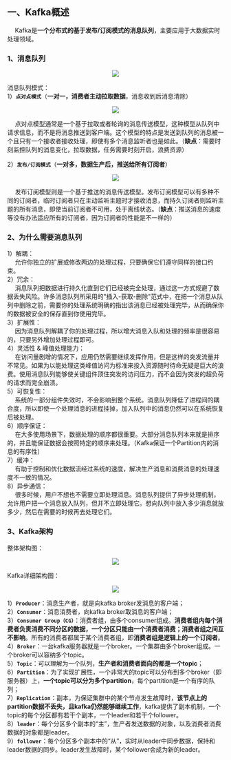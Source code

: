 一、Kafka概述
---
&emsp; Kafka是**一个分布式的基于发布/订阅模式的消息队列**，主要应用于大数据实时处理领域。  

### 1、消息队列
<p align="center">
<img src="https://github.com/Dr11ft/BigDataGuide/blob/master/Pics/Kafka%E6%96%87%E6%A1%A3Pics/%E6%B6%88%E6%81%AF%E9%98%9F%E5%88%97%20.png"/>  
<p align="center">
</p>
</p>  

消息队列模式：  
1）**`点对点模式`**（**一对一，消费者主动拉取数据**，消息收到后消息清除）  
<p align="center">
<img src="https://github.com/Dr11ft/BigDataGuide/blob/master/Pics/Kafka%E6%96%87%E6%A1%A3Pics/%E7%82%B9%E5%AF%B9%E7%82%B9%E6%A8%A1%E5%BC%8F.png"/>  
<p align="center">
</p>
</p>  

&emsp; 点对点模型通常是一个基于拉取或者轮询的消息传送模型，这种模型从队列中请求信息，而不是将消息推送到客户端。这个模型的特点是发送到队列的消息被一个且只有一个接收者接收处理，即使有多个消息监听者也是如此。（**缺点**：需要时刻监控队列的消息变化，拉取数据，任务需要时刻开启，浪费资源）

2）**`发布/订阅模式`**（**一对多，数据生产后，推送给所有订阅者**）  
<p align="center">
<img src="https://github.com/Dr11ft/BigDataGuide/blob/master/Pics/Kafka%E6%96%87%E6%A1%A3Pics/%E5%8F%91%E5%B8%83%E8%AE%A2%E9%98%85%E6%A8%A1%E5%BC%8F.png"/>  
<p align="center">
</p>
</p>  

&emsp; 发布订阅模型则是一个基于推送的消息传送模型。发布订阅模型可以有多种不同的订阅者，临时订阅者只在主动监听主题时才接收消息，而持久订阅者则监听主题的所有消息，即使当前订阅者不可用，处于离线状态。（**缺点**：推送消息的速度等没有办法适应所有的订阅者，因为订阅者的性能是不一样的）  

### 2、为什么需要消息队列
1）解耦：  
&emsp; 允许你独立的扩展或修改两边的处理过程，只要确保它们遵守同样的接口约束。  
2）冗余：  
&emsp; 消息队列把数据进行持久化直到它们已经被完全处理，通过这一方式规避了数据丢失风险。许多消息队列所采用的"插入-获取-删除"范式中，在把一个消息从队列中删除之前，需要你的处理系统明确的指出该消息已经被处理完毕，从而确保你的数据被安全的保存直到你使用完毕。  
3）扩展性：  
&emsp; 因为消息队列解耦了你的处理过程，所以增大消息入队和处理的频率是很容易的，只要另外增加处理过程即可。  
4）灵活性 & 峰值处理能力：  
&emsp; 在访问量剧增的情况下，应用仍然需要继续发挥作用，但是这样的突发流量并不常见。如果为以能处理这类峰值访问为标准来投入资源随时待命无疑是巨大的浪费。使用消息队列能够使关键组件顶住突发的访问压力，而不会因为突发的超负荷的请求而完全崩溃。  
5）可恢复性：  
&emsp; 系统的一部分组件失效时，不会影响到整个系统。消息队列降低了进程间的耦合度，所以即使一个处理消息的进程挂掉，加入队列中的消息仍然可以在系统恢复后被处理。  
6）顺序保证：  
&emsp; 在大多使用场景下，数据处理的顺序都很重要。大部分消息队列本来就是排序的，并且能保证数据会按照特定的顺序来处理。（Kafka保证一个Partition内的消息的有序性）  
7）缓冲：  
&emsp; 有助于控制和优化数据流经过系统的速度，解决生产消息和消费消息的处理速度不一致的情况。  
8）异步通信：  
&emsp; 很多时候，用户不想也不需要立即处理消息。消息队列提供了异步处理机制，允许用户把一个消息放入队列，但并不立即处理它。想向队列中放入多少消息就放多少，然后在需要的时候再去处理它们。  

### 3、Kafka架构
整体架构图：  
<p align="center">
<img src="https://github.com/Dr11ft/BigDataGuide/blob/master/Pics/Kafka%E9%9D%A2%E8%AF%95%E9%A2%98Pics/Kafka%E7%AE%80%E5%8D%95%E6%9E%B6%E6%9E%84.jpg"/>  
<p align="center">
</p>
</p>  

Kafka详细架构图：  
<p align="center">
<img src="https://github.com/Dr11ft/BigDataGuide/blob/master/Pics/Kafka%E9%9D%A2%E8%AF%95%E9%A2%98Pics/Kafka%E8%AF%A6%E7%BB%86%E6%9E%B6%E6%9E%84.jpg"/>  
<p align="center">
</p>
</p>  

1）**`Producer`**：消息生产者，就是向kafka broker发消息的客户端；  
2）**`Consumer`**：消息消费者，向kafka broker取消息的客户端；  
3）**`Consumer Group（CG）`**：消费者组，由多个consumer组成。**消费者组内每个消费者负责消费不同分区的数据，一个分区只能由一个消费者消费；消费者组之间互不影响**。所有的消费者都属于某个消费者组，即**消费者组是逻辑上的一个订阅者**。  
4）**`Broker`**：一台kafka服务器就是一个broker。一个集群由多个broker组成。一个broker可以容纳多个topic。  
5）**`Topic`**：可以理解为一个队列，**生产者和消费者面向的都是一个topic**；  
6）**`Partition`**：为了实现扩展性，一个非常大的topic可以分布到多个broker（即服务器）上，**一个topic可以分为多个partition**，每个partition是一个有序的队列；  
7）**`Replication`**：副本，为保证集群中的某个节点发生故障时，**该节点上的partition数据不丢失，且kafka仍然能够继续工作**，kafka提供了副本机制，一个topic的每个分区都有若干个副本，一个leader和若干个follower。  
8）**`leader`**：每个分区多个副本的“主”，生产者发送数据的对象，以及消费者消费数据的对象都是leader。  
9）**`follower`**：每个分区多个副本中的“从”，实时从leader中同步数据，保持和leader数据的同步。leader发生故障时，某个follower会成为新的leader。  





















